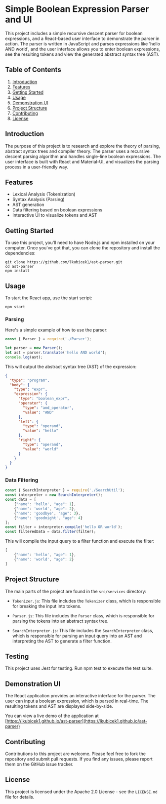 # Simple Boolean Expression Parser and UI

This project includes a simple recursive descent parser for boolean expressions, and a React-based user interface to demonstrate the parser in action. The parser is written in JavaScript and parses expressions like 'hello AND world', and the user interface allows you to enter boolean expressions, see the resulting tokens and view the generated abstract syntax tree (AST).

## Table of Contents

1. [Introduction](#introduction)
2. [Features](#features)
3. [Getting Started](#getting-started)
4. [Usage](#usage)
5. [Demonstration UI](#demonstration-ui)
6. [Project Structure](#project-structure)
7. [Contributing](#contributing)
8. [License](#license)

## Introduction

The purpose of this project is to research and explore the theory of parsing, abstract syntax trees and compiler theory. The parser uses a recursive descent parsing algorithm and handles single-line boolean expressions. The user interface is built with React and Material-UI, and visualizes the parsing process in a user-friendly way.

## Features

- Lexical Analysis (Tokenization)
- Syntax Analysis (Parsing)
- AST generation
- Data filtering based on boolean expressions
- Interactive UI to visualize tokens and AST

## Getting Started

To use this project, you'll need to have Node.js and npm installed on your computer. Once you've got that, you can clone the repository and install the dependencies:

```shell
git clone https://github.com/lkubicek1/ast-parser.git
cd ast-parser
npm install
```

## Usage

To start the React app, use the start script:
```shell
npm start
```

### Parsing

Here's a simple example of how to use the parser:

```javascript
const { Parser } = require('./Parser');

let parser = new Parser();
let ast = parser.translate('hello AND world');
console.log(ast);
```

This will output the abstract syntax tree (AST) of the expression:

```json
{
  "type": "program",
  "body": {
    "type": "expr",
    "expression": {
      "type": "boolean_expr",
      "operator": {
        "type": "and_operator",
        "value": "AND"
      },
      "left": {
        "type": "operand",
        "value": "hello"
      },
      "right": {
        "type": "operand",
        "value": "world"
      }
    }
  }
}
```

### Data Filtering

```javascript
const { SearchInterpreter } = require('./SearchUtil');
const interpreter = new SearchInterpreter();
const data = [
    {"name": 'hello', "age": 1},
    {"name": 'world', "age": 2},
    {"name": 'goodbye', "age": 3},
    {"name": 'goodnight', "age": 4}
];
const filter = interpreter.compile('hello OR world');
const filteredData = data.filter(filter);
```

This will compile the input query to a filter function and execute the filter:

```javascript
[
    {"name": 'hello', "age": 1},
    {"name": 'world', "age": 2}
]
```

## Project Structure

The main parts of the project are found in the ```src/services``` directory:

- `Tokenizer.js`: This file includes the `Tokenizer` class, which is responsible for breaking the input into tokens.

- `Parser.js`: This file includes the `Parser` class, which is responsible for parsing the tokens into an abstract syntax tree.

- `SearchInterpreter.js`: This file includes the `SearchInterpreter` class, which is responsible for parsing an input query into an AST and interpreting the AST to generate a filter function.

## Testing

This project uses Jest for testing. Run npm test to execute the test suite.

## Demonstration UI

The React application provides an interactive interface for the parser. The user can input a boolean expression, which is parsed in real-time. The resulting tokens and AST are displayed side-by-side.

You can view a live demo of the application at [https://lkubicek1.github.io/ast-parser](https://lkubicek1.github.io/ast-parser)

## Contributing

Contributions to this project are welcome. Please feel free to fork the repository and submit pull requests. If you find any issues, please report them on the GitHub issue tracker.

## License

This project is licensed under the Apache 2.0 License - see the `LICENSE.md` file for details.

